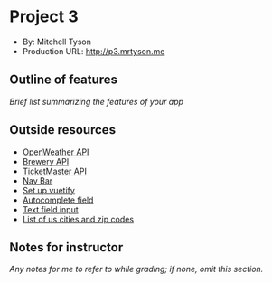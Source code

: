 # Project 3

- By: Mitchell Tyson
- Production URL: <http://p3.mrtyson.me>

## Outline of features

_Brief list summarizing the features of your app_

## Outside resources

- [OpenWeather API](https://openweathermap.org/current)
- [Brewery API](https://www.openbrewerydb.org/)
- [TicketMaster API](https://developer.ticketmaster.com/products-and-docs/apis/getting-started/)
- [Nav Bar](https://vuetifyjs.com/en/components/toolbars)
- [Set up vuetify](https://vuetifyjs.com/en/getting-started/quick-start)
- [Autocomplete field](https://vuetifyjs.com/en/components/autocompletes)
- [Text field input](https://vuetifyjs.com/en/components/text-fields)
- [List of us cities and zip codes](https://simplemaps.com/data/us-zips)

## Notes for instructor

_Any notes for me to refer to while grading; if none, omit this section._

